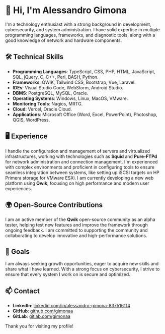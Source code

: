 # 👋 Hi, I'm Alessandro Gimona

I'm a technology enthusiast with a strong background in development, cybersecurity, and system administration. I have solid expertise in multiple programming languages, frameworks, and diagnostic tools, along with a good knowledge of network and hardware components.

## 🛠 Technical Skills

- **Programming Languages**: TypeScript, CSS, PHP, HTML, JavaScript, SQL, jQuery, C, C++, Perl, BASH, Python.
- **Frameworks**: QWIK, Tailwind CSS, Bootstrap, Vue, Laravel.
- **IDEs**: Visual Studio Code, WebStorm, Android Studio.
- **DBMS**: PostgreSQL, MySQL, Oracle.
- **Operating Systems**: Windows, Linux, MacOS, VMware.
- **Monitoring Tools**: Nagios, MRTG.
- **Cloud**: Vercel, Oracle Cloud.
- **Applications**: Microsoft Office (Word, Excel, PowerPoint), Photoshop, QGIS, WordPress.

## 🖥 Experience

I handle the configuration and management of servers and virtualized infrastructures, working with technologies such as **Squid** and **Pure-FTPd** for network administration and connection management. I'm experienced with complex environments and proficient in configuring tools to ensure seamless integration between systems, like setting up iSCSI targets on HP Primera storage for VMware ESXi.
I am currently developing a new web platform using **Qwik**, focusing on high performance and modern user experiences.

## 🌍 Open-Source Contributions

I am an active member of the **Qwik** open-source community as an alpha tester, helping test new features and improve the framework through ongoing feedback. I am committed to supporting the community and collaborating to develop innovative and high-performance solutions.

## 🎯 Goals

I am always seeking growth opportunities, eager to acquire new skills and share what I have learned. With a strong focus on cybersecurity, I strive to ensure that every system I work on is secure and optimized.

## 📫 Contact

- **LinkedIn**: [linkedin.com/in/alessandro-gimona-837516114](https://www.linkedin.com/in/alessandro-gimona-837516114)
- **GitHub**: [github.com/gimonaa](https://github.com/gimonaa)
- **GitLab**: [gitlab.com/gimonaa](https://gitlab.com/gimonaa)

Thank you for visiting my profile!
